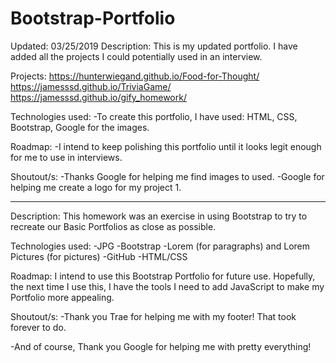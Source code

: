 # Bootstrap-Portfolio
Updated: 03/25/2019
Description:
This is my updated portfolio. I have added all the projects I could potentially used in an interview.

Projects:
https://hunterwiegand.github.io/Food-for-Thought/
https://jamesssd.github.io/TriviaGame/
https://jamesssd.github.io/gify_homework/

Technologies used:
-To create this portfolio, I have used: HTML, CSS, Bootstrap, Google for the images.

Roadmap:
-I intend to keep polishing this portfolio until it looks legit enough for me to use in interviews.

Shoutout/s:
-Thanks Google for helping me find images to used.
-Google for helping me create a logo for my project 1.









--------------------------------------------------------------------------------------------------------------
Description:
This homework was an exercise in using Bootstrap to try to recreate our Basic Portfolios as close as possible. 

Technologies used: 
-JPG
-Bootstrap
-Lorem (for paragraphs) and Lorem Pictures (for pictures)
-GitHub
-HTML/CSS

Roadmap:
I intend to use this Bootstrap Portfolio for future use. Hopefully, the next time I use this, I have the tools I need to add JavaScript to make my Portfolio more appealing.

Shoutout/s:
-Thank you Trae for helping me with my footer! That took forever to do.

-And of course, Thank you Google for helping me with pretty everything!


